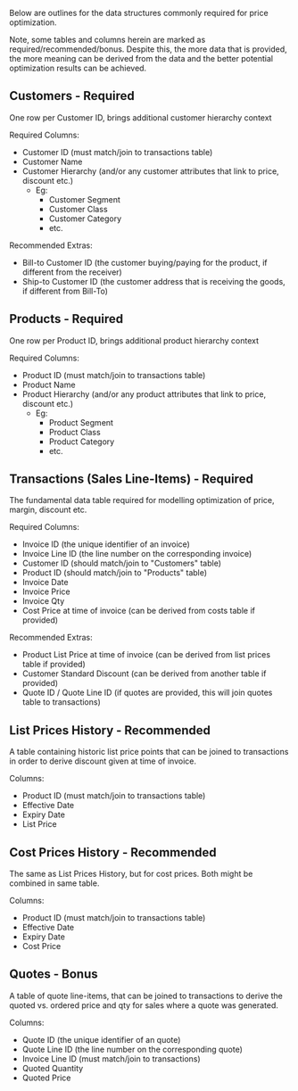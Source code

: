 
Below are outlines for the data structures commonly required for price optimization.

Note, some tables and columns herein are marked as required/recommended/bonus.
Despite this, the more data that is provided, the more meaning can be derived from the data and the better potential optimization results can be achieved.
## Customers - Required
One row per Customer ID, brings additional customer hierarchy context

Required Columns:
- Customer ID (must match/join to transactions table)
- Customer Name
- Customer Hierarchy (and/or any customer attributes that link to price, discount etc.)
	- Eg: 
		- Customer Segment
		- Customer Class
		- Customer Category
		- etc.

Recommended Extras:
- Bill-to Customer ID (the customer buying/paying for the product, if different from the receiver)
- Ship-to Customer ID (the customer address that is receiving the goods, if different from Bill-To)

## Products - Required
One row per Product ID, brings additional product hierarchy context

Required Columns:
- Product ID (must match/join to transactions table)
- Product Name
- Product Hierarchy (and/or any product attributes that link to price, discount etc.)
	- Eg: 
		- Product Segment
		- Product Class
		- Product Category
		- etc.

## Transactions (Sales Line-Items) - Required
The fundamental data table required for modelling optimization of price, margin, discount etc.

Required Columns:
- Invoice ID (the unique identifier of an invoice)
- Invoice Line ID (the line number on the corresponding invoice)
- Customer ID (should match/join to "Customers" table)
- Product ID (should match/join to "Products" table)
- Invoice Date
- Invoice Price
- Invoice Qty
- Cost Price at time of invoice (can be derived from costs table if provided)

Recommended Extras:
- Product List Price at time of invoice (can be derived from list prices table if provided)
- Customer Standard Discount (can be derived from another table if provided)
- Quote ID / Quote Line ID (if quotes are provided, this will join quotes table to transactions)

## List Prices History - Recommended
A table containing historic list price points that can be joined to transactions in order to derive discount given at time of invoice.

Columns:
- Product ID (must match/join to transactions table)
- Effective Date
- Expiry Date
- List Price
## Cost Prices History - Recommended
The same as List Prices History, but for cost prices. Both might be combined in same table.

Columns:
- Product ID (must match/join to transactions table)
- Effective Date
- Expiry Date
- Cost Price

## Quotes - Bonus
A table of quote line-items, that can be joined to transactions to derive the quoted vs. ordered price and qty for sales where a quote was generated. 

Columns:
- Quote ID (the unique identifier of an quote)
- Quote Line ID (the line number on the corresponding quote)
- Invoice Line ID (must match/join to transactions)
- Quoted Quantity
- Quoted Price